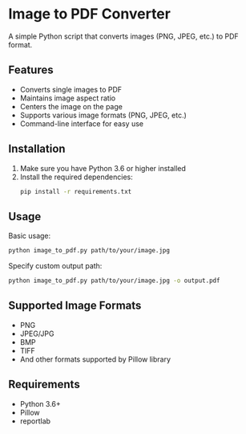 # Image to PDF Converter

A simple Python script that converts images (PNG, JPEG, etc.) to PDF format.

## Features

- Converts single images to PDF
- Maintains image aspect ratio
- Centers the image on the page
- Supports various image formats (PNG, JPEG, etc.)
- Command-line interface for easy use

## Installation

1. Make sure you have Python 3.6 or higher installed
2. Install the required dependencies:
   ```bash
   pip install -r requirements.txt
   ```

## Usage

Basic usage:
```bash
python image_to_pdf.py path/to/your/image.jpg
```

Specify custom output path:
```bash
python image_to_pdf.py path/to/your/image.jpg -o output.pdf
```

## Supported Image Formats

- PNG
- JPEG/JPG
- BMP
- TIFF
- And other formats supported by Pillow library

## Requirements

- Python 3.6+
- Pillow
- reportlab 